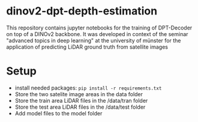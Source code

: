 # dinov2-dpt-depth-estimation
This repository contains jupyter notebooks for the training of DPT-Decoder on top of a DINOv2 backbone. It was developed in context of the seminar "advanced topics in deep learning" at the university of münster for the application of predicting LiDAR ground truth from satellite images

# Setup
- install needed packages: ```pip install -r requirements.txt```
- Store the two satelite image areas in the data folder 
- Store the train area LiDAR files in the /data/tran folder
- Store the test area LiDAR files in the /data/test folder
- Add model files to the model folder
